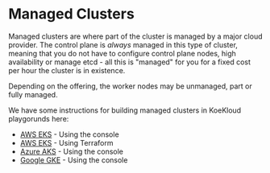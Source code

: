 # Managed Clusters

Managed clusters are where part of the cluster is managed by a major cloud provider. The control plane is *always* managed in this type of cluster, meaning that you do not have to configure control plane nodes, high availability or manage etcd - all this is "managed" for you for a fixed cost per hour the cluster is in existence.

Depending on the offering, the worker nodes may be unmanaged, part or fully managed.

We have some instructions for building managed clusters in KoeKloud playgorunds here:

* [AWS EKS](./eks/) - Using the console
* [AWS EKS](https://kodekloud.com/community/t/playground-series-how-to-create-an-eks-cluster-in-kodekloud-playground/330748) - Using Terraform
* [Azure AKS](https://kodekloud.com/community/t/playground-series-how-to-create-a-managed-kubernetes-cluster-on-azure-playground/224190) - Using the console
* [Google GKE](https://kodekloud.com/community/t/playground-series-how-to-create-a-managed-kubernetes-cluster-with-google-kubernetes-engine/230314) - Using the console

